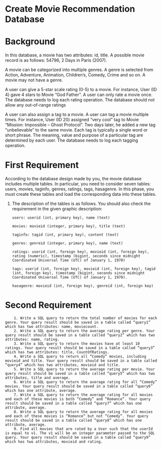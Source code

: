 # Create Movie Recommendation Database

# Background

In this database, a movie has two attributes: id, title. A possible movie record is as follows: 54796, 2 Days in Paris (2007).

A movie can be categorized into multiple genres. A genre is selected from Action, Adventure, Animation, Children’s, Comedy, Crime and so on. A movie may not have a genre.

A user can give a 5-star scale rating (0-5) to a movie. For instance, User (ID 4) gave 4 stars to Movie “God Father”. A user can only rate a movie once. The database needs to log each rating operation. The database should not allow any out-of-range ratings

A user can also assign a tag to a movie. A user can tag a movie multiple times. For instance, User (ID 20) assigned “very cool” tag to Movie “Mission: Impossible – Ghost Protocol”. Two days later, he added a new tag “unbelievable” to the same movie. Each tag is typically a single word or short phrase. The meaning, value and purpose of a particular tag are determined by each user. The database needs to log each tagging operation.

# First Requirement

According to the database design made by you, the movie database includes multiple tables. In particular, you need to consider seven tables: users, movies, taginfo, genres, ratings, tags, hasagenre. In this phase, you must create these tables and load the corresponding data into these tables.

1.  The description of the tables is as follows. You should also check the requirement in the given graphic description:

        users: userid (int, primary key), name (text)

        movies: movieid (integer, primary key), title (text)

        taginfo: tagid (int, primary key), content (text)

        genres: genreid (integer, primary key), name (text)

        ratings: userid (int, foreign key), movieid (int, foreign key), rating (numeric), timestamp (bigint, seconds since midnight Coordinated Universal Time (UTC) of January 1, 1970)

        tags: userid (int, foreign key), movieid (int, foreign key), tagid (int, foreign key), timestamp (bigint, seconds since midnight Coordinated Universal Time (UTC) of January 1, 1970).

        hasagenre: movieid (int, foreign key), genreid (int, foreign key)

# Second Requirement

        1. Write a SQL query to return the total number of movies for each genre. Your query result should be saved in a table called “query1” which has two attributes: name, moviecount.
        2. Write a SQL query to return the average rating per genre. Your query result should be saved in a table called “query2” which has two attributes: name, rating.
        3. Write a SQL query to return the movies have at least 10 ratings. Your query result should be saved in a table called “query3” which has two attributes: title, CountOfRatings.
        4. Write a SQL query to return all “Comedy” movies, including movieid and title. Your query result should be saved in a table called “query4” which has two attributes, movieid and title.
        5. Write a SQL query to return the average rating per movie. Your query result should be saved in a table called “query5” which has two attributes, title and average.
        6. Write a SQL query to return the average rating for all “Comedy” movies. Your query result should be saved in a table called “query6” which has one attribute, average.
        7. Write a SQL query to return the average rating for all movies and each of these movies is both “Comedy” and “Romance”. Your query result should be saved in a table called “query7” which has one attribute, average.
        8. Write a SQL query to return the average rating for all movies and each of these movies is “Romance” but not “Comedy”. Your query result should be saved in a table called “query8” which has one attribute, average.
        9. Find all movies that are rated by a User such that the userId is equal to v1. The v1 will be an integer parameter passed to the SQL query. Your query result should be saved in a table called “query9” which has two attributes, movieid and rating.


